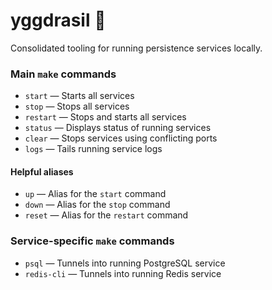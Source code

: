 # yggdrasil :rainbow:

Consolidated tooling for running persistence services locally.

### Main `make` commands

- `start` &mdash; Starts all services
- `stop` &mdash; Stops all services
- `restart` &mdash; Stops and starts all services
- `status` &mdash; Displays status of running services
- `clear` &mdash; Stops services using conflicting ports
- `logs` &mdash; Tails running service logs

#### Helpful aliases

- `up` &mdash; Alias for the `start` command
- `down` &mdash; Alias for the `stop` command
- `reset` &mdash; Alias for the `restart` command

### Service-specific `make` commands

- `psql` &mdash; Tunnels into running PostgreSQL service
- `redis-cli` &mdash; Tunnels into running Redis service
